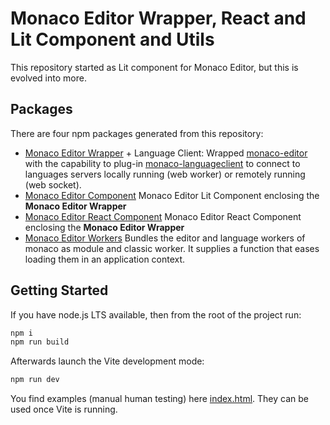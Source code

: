 # Monaco Editor Wrapper, React and Lit Component and Utils

This repository started as Lit component for Monaco Editor, but this is evolved into more.

## Packages

There are four npm packages generated from this repository:

- [Monaco Editor Wrapper](./packages/monaco-editor-wrapper/) + Language Client: Wrapped [monaco-editor](https://github.com/microsoft/monaco-editor) with the capability to plug-in [monaco-languageclient](https://github.com/TypeFox/monaco-languageclient) to connect to languages servers locally running (web worker) or remotely running (web socket).
- [Monaco Editor Component](./packages/monaco-editor-comp/) Monaco Editor Lit Component enclosing the **Monaco Editor Wrapper**
- [Monaco Editor React Component](./packages/monaco-editor-react/) Monaco Editor React Component enclosing the **Monaco Editor Wrapper**
- [Monaco Editor Workers](./packages/monaco-editor-workers/) Bundles the editor and language workers of monaco as module and classic worker. It supplies a function that eases loading them in an application context.

## Getting Started

If you have node.js LTS available, then from the root of the project run:

```bash
npm i
npm run build
```

Afterwards launch the Vite development mode:

```bash
npm run dev
```

You find examples (manual human testing) here [index.html](./index.html). They can be used once Vite is running.
